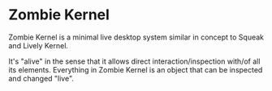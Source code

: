 Zombie Kernel
============

Zombie Kernel is a minimal live desktop system similar in concept to Squeak and Lively Kernel.

It's "alive" in the sense that it allows direct interaction/inspection with/of all its elements. Everything in Zombie Kernel is an object that can be inspected and changed "live".